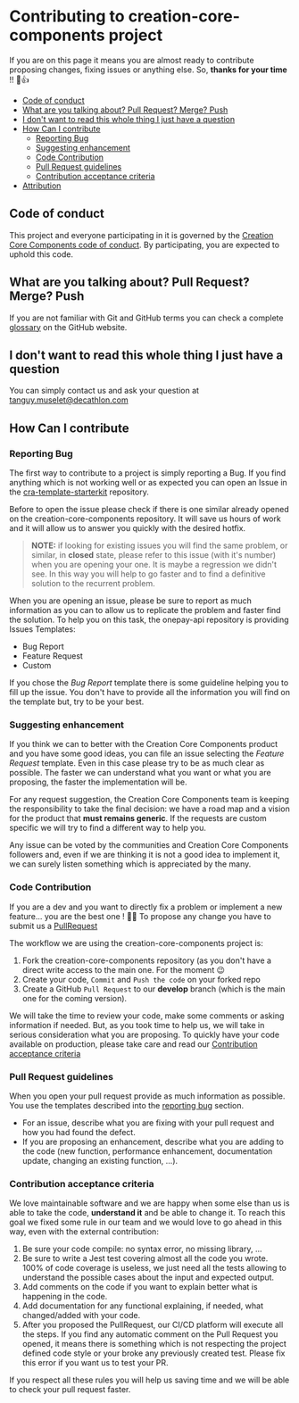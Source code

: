 # Contributing to creation-core-components project

If you are on this page it means you are almost ready to contribute proposing changes, fixing issues or anything else.
So, **thanks for your time** !! :tada::+1:

<!-- START doctoc generated TOC please keep comment here to allow auto update -->
<!-- DON'T EDIT THIS SECTION, INSTEAD RE-RUN doctoc TO UPDATE -->

- [Code of conduct](#code-of-conduct)
- [What are you talking about? Pull Request? Merge? Push](#what-are-you-talking-about-pull-request-merge-push)
- [I don't want to read this whole thing I just have a question](#i-dont-want-to-read-this-whole-thing-i-just-have-a-question)
- [How Can I contribute](#how-can-i-contribute)
  - [Reporting Bug](#reporting-bug)
  - [Suggesting enhancement](#suggesting-enhancement)
  - [Code Contribution](#code-contribution)
  - [Pull Request guidelines](#pull-request-guidelines)
  - [Contribution acceptance criteria](#contribution-acceptance-criteria)
- [Attribution](#attribution)

<!-- END doctoc generated TOC please keep comment here to allow auto update -->

## Code of conduct

This project and everyone participating in it is governed by the [Creation Core Components code of conduct](CODE_OF_CONDUCT.md). By participating, you are expected to uphold this code.

## What are you talking about? Pull Request? Merge? Push

If you are not familiar with Git and GitHub terms you can check a complete [glossary](https://help.github.com/articles/github-glossary/) on the GitHub website.

## I don't want to read this whole thing I just have a question

You can simply contact us and ask your question at tanguy.muselet@decathlon.com

## How Can I contribute

### Reporting Bug

The first way to contribute to a project is simply reporting a Bug. If you find anything which is not working well or as expected you can open an Issue in the [cra-template-starterkit](https://github.com/tsaint31/cra-template-starterkit/issues) repository.

Before to open the issue please check if there is one similar already opened on the creation-core-components repository. It will save us hours of work and it will allow us to answer you quickly with the desired hotfix.

> **NOTE:** if looking for existing issues you will find the same problem, or similar, in **closed** state, please refer to this issue (with it's number) when you are opening your one. It is maybe a regression we didn't see. In this way you will help to go faster and to find a definitive solution to the recurrent problem.

When you are opening an issue, please be sure to report as much information as you can to allow us to replicate the problem and faster find the solution. To help you on this task, the onepay-api repository is providing Issues Templates:

- Bug Report
- Feature Request
- Custom

If you chose the _Bug Report_ template there is some guideline helping you to fill up the issue. You don't have to provide all the information you will find on the template but, try to be your best.

### Suggesting enhancement

If you think we can to better with the Creation Core Components product and you have some good ideas, you can file an issue selecting the _Feature Request_ template.
Even in this case please try to be as much clear as possible. The faster we can understand what you want or what you are proposing, the faster the implementation will be.

For any request suggestion, the Creation Core Components team is keeping the responsibility to take the final decision: we have a road map and a vision for the product that **must remains generic**.
If the requests are custom specific we will try to find a different way to help you.

Any issue can be voted by the communities and Creation Core Components followers and, even if we are thinking it is not a good idea to implement it, we can surely listen something which is appreciated by the many.

### Code Contribution

If you are a dev and you want to directly fix a problem or implement a new feature... you are the best one ! :clap::clap:
To propose any change you have to submit us a [PullRequest](https://help.github.com/articles/about-pull-requests/)

The workflow we are using the creation-core-components project is:

1. Fork the creation-core-components repository (as you don't have a direct write access to the main one. For the moment :wink:
2. Create your code, `Commit` and `Push the code` on your forked repo
3. Create a GitHub `Pull Request` to our **develop** branch (which is the main one for the coming version).

We will take the time to review your code, make some comments or asking information if needed. But, as you took time to help us, we will take in serious consideration what you are proposing.
To quickly have your code available on production, please take care and read our [Contribution acceptance criteria](#contribution-acceptance-criteria)

### Pull Request guidelines

When you open your pull request provide as much information as possible. You use the templates described into the [reporting bug](#reporting-bug) section.

- For an issue, describe what you are fixing with your pull request and how you had found the defect.
- If you are proposing an enhancement, describe what you are adding to the code (new function, performance enhancement, documentation update, changing an existing function, ...).

### Contribution acceptance criteria

We love maintainable software and we are happy when some else than us is able to take the code, **understand it** and be able to change it.
To reach this goal we fixed some rule in our team and we would love to go ahead in this way, even with the external contribution:

1. Be sure your code compile: no syntax error, no missing library, ...
2. Be sure to write a Jest test covering almost all the code you wrote. 100% of code coverage is useless, we just need all the tests allowing to understand the possible cases about the input and expected output.
3. Add comments on the code if you want to explain better what is happening in the code.
4. Add documentation for any functional explaining, if needed, what changed/added with your code.
5. After you proposed the PullRequest, our CI/CD platform will execute all the steps. If you find any automatic comment on the Pull Request you opened, it means there is something which is not respecting the project defined code style or your broke any previously created test. Please fix this error if you want us to test your PR.

If you respect all these rules you will help us saving time and we will be able to check your pull request faster.

